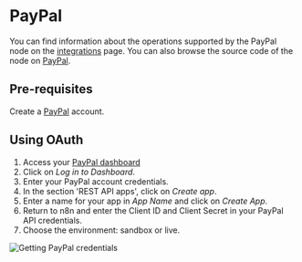 # PayPal

You can find information about the operations supported by the PayPal node on the [integrations](https://n8n.io/integrations/n8n-nodes-base.payPal) page. You can also browse the source code of the node on [PayPal](https://github.com/n8n-io/n8n/tree/master/packages/nodes-base/nodes/PayPal).

## Pre-requisites

Create a [PayPal](https://paypal.com/) account.

## Using OAuth

1. Access your [PayPal dashboard](https://developer.paypal.com/developer/applications/)
2. Click on *Log in to Dashboard*.
3. Enter your PayPal account credentials.
4. In the section 'REST API apps', click on *Create app*.
5. Enter a name for your app in *App Name* and click on *Create App*.
6. Return to n8n and enter the Client ID and Client Secret in your PayPal API credentials.
7. Choose the environment: sandbox or live.

![Getting PayPal credentials](./using-oauth.gif)

